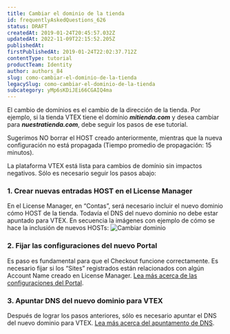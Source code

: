 ```yaml
---
title: Cambiar el dominio de la tienda
id: frequentlyAskedQuestions_626
status: DRAFT
createdAt: 2019-01-24T20:45:57.032Z
updatedAt: 2022-11-09T22:15:52.205Z
publishedAt: 
firstPublishedAt: 2019-01-24T22:02:37.712Z
contentType: tutorial
productTeam: Identity
author: authors_84
slug: como-cambiar-el-dominio-de-la-tienda
legacySlug: como-cambiar-el-dominio-de-la-tienda
subcategory: yMp6sKDiJEi66CGAIQ4ma
---
```


El cambio de domínios es el cambio de la dirección de la tienda. Por ejemplo, si la tienda VTEX tiene el domínio **_mitienda.com_** y desea cambiar para **_nuestratienda.com_**, debe seguir los pasos de ese tutorial.

<div class="alert alert-warning">
Sugerimos NO borrar el HOST creado anteriormente, mientras que la nueva configuración no está propagada (Tiempo promedio de propagación: 15 minutos).
</div>

La plataforma VTEX está lista para cambios de domínio sin impactos negativos. Sólo es necesario seguir los pasos abajo:

### 1. Crear nuevas entradas HOST en el License Manager
En el License Manager, en “Contas”, será necesario incluir el nuevo dominio cómo HOST de la tienda. Todavía el DNS del nuevo dominio no debe estar apuntado para VTEX. En secuencia la imágenes con ejemplo de cómo se hace la inclusión de nuevos HOSTs:
![Cambiar dominio](https://images.ctfassets.net/alneenqid6w5/2mejT2jclm4MSwCoy8SwGo/c305404cae53e6c3bc7e4077f125c366/626-es.png)

### 2. Fijar las configuraciones del nuevo Portal
Es paso es fundamental para que el Checkout funcione correctamente.
Es necesario fijar si los “Sites” registrados están relacionados con algún Account Name creado en License Manager. [Lea más acerca de las configuraciones del Portal](/es/faq/configurar-template-en-el-smartcheckout/).

### 3. Apuntar DNS del nuevo dominio para VTEX
Después de lograr los pasos anteriores, sólo es necesario apuntar el DNS del nuevo dominio para VTEX. [Lea más acerca del apuntamento de DNS](/es/tutorial/configurando-el-apuntamiento-del-dns-para-vtex/).
